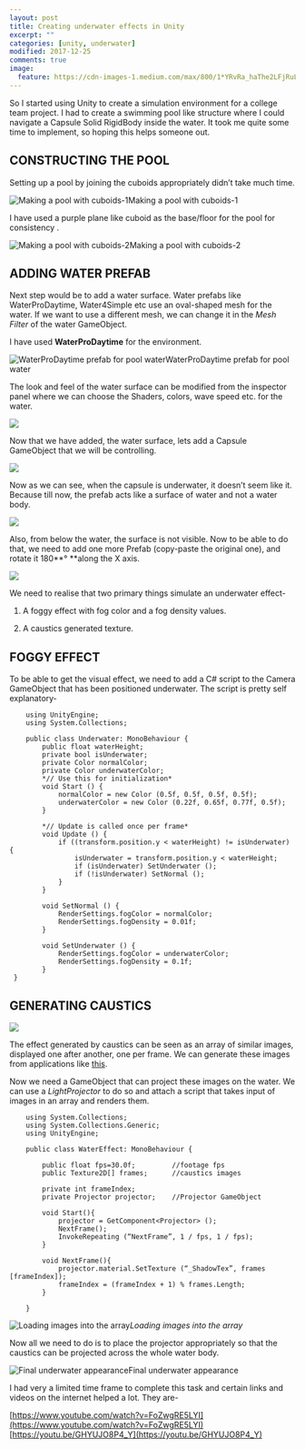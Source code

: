 ```yaml
---
layout: post
title: Creating underwater effects in Unity
excerpt: ""
categories: [unity, underwater]
modified: 2017-12-25
comments: true
image:
  feature: https://cdn-images-1.medium.com/max/800/1*YRvRa_haThe2LFjRuLNjLA.gif
---
```

So I started using Unity to create a simulation environment for a college team project. I had to create a swimming pool like structure where I could navigate a Capsule Solid RigidBody inside the water. It took me quite some time to implement, so hoping this helps someone out.

## CONSTRUCTING THE POOL

Setting up a pool by joining the cuboids appropriately didn’t take much time.

![Making a pool with cuboids-1](https://cdn-images-1.medium.com/max/2000/1*5_X4vJgy8DJl0L0dunMxVQ.jpeg)Making a pool with cuboids-1

I have used a purple plane like cuboid as the base/floor for the pool for consistency .

![Making a pool with cuboids-2](https://cdn-images-1.medium.com/max/2000/1*ibXBkZOi1dob_kE4XygUow.jpeg)Making a pool with cuboids-2

## **ADDING WATER PREFAB**

Next step would be to add a water surface. Water prefabs like WaterProDaytime, Water4Simple etc use an oval-shaped mesh for the water. If we want to use a different mesh, we can change it in the *Mesh Filter* of the water GameObject.

I have used **WaterProDaytime** for the environment.

![WaterProDaytime prefab for pool water](https://cdn-images-1.medium.com/max/2000/1*uIaYnKKwzMk2FrN7k6RVUA.jpeg)WaterProDaytime prefab for pool water

The look and feel of the water surface can be modified from the inspector panel where we can choose the Shaders, colors, wave speed etc. for the water.

![](https://cdn-images-1.medium.com/max/2000/1*erz5rLQzKKCbx4qVuuvQCA.jpeg)

Now that we have added, the water surface, lets add a Capsule GameObject that we will be controlling.

![](https://cdn-images-1.medium.com/max/2000/1*72neRSVOqIirwC86T46WsA.gif)

Now as we can see, when the capsule is underwater, it doesn’t seem like it. Because till now, the prefab acts like a surface of water and not a water body.

![](https://cdn-images-1.medium.com/max/2000/1*kAH6mi6XDW-slrjowBJhYA.jpeg)

Also, from below the water, the surface is not visible. Now to be able to do that, we need to add one more Prefab (copy-paste the original one), and rotate it 180**° **along the X axis.

![](https://cdn-images-1.medium.com/max/2000/1*ZKXsWn3H5rJFt70iDP4sBg.jpeg)

We need to realise that two primary things simulate an underwater effect-

1. A foggy effect with fog color and a fog density values.

1. A caustics generated texture.

## FOGGY EFFECT

To be able to get the visual effect, we need to add a C# script to the Camera GameObject that has been positioned underwater. The script is pretty self explanatory-

		using UnityEngine;
		using System.Collections;
		
		public class Underwater: MonoBehaviour {
			public float waterHeight;
			private bool isUnderwater;
			private Color normalColor;
			private Color underwaterColor;
			*// Use this for initialization*
			void Start () {
				normalColor = new Color (0.5f, 0.5f, 0.5f, 0.5f);
				underwaterColor = new Color (0.22f, 0.65f, 0.77f, 0.5f);
			}
				
			*// Update is called once per frame*
			void Update () {
				if ((transform.position.y < waterHeight) != isUnderwater) {
					isUnderwater = transform.position.y < waterHeight;
					if (isUnderwater) SetUnderwater ();
					if (!isUnderwater) SetNormal ();
				}
			}
				
			void SetNormal () {
				RenderSettings.fogColor = normalColor;
				RenderSettings.fogDensity = 0.01f;
			}
			
			void SetUnderwater () {
				RenderSettings.fogColor = underwaterColor;
				RenderSettings.fogDensity = 0.1f;
			}
     }

## GENERATING CAUSTICS

![](https://cdn-images-1.medium.com/max/2000/1*3M3_I6q6M8W4LgiEV5HkAA.png)

The effect generated by caustics can be seen as an array of similar images, displayed one after another, one per frame. We can generate these images from applications like [this](https://www.dualheights.se/caustics/).

Now we need a GameObject that can project these images on the water. We can use a *LightProjector* to do so and attach a script that takes input of images in an array and renders them.

		using System.Collections;
		using System.Collections.Generic;
		using UnityEngine;
		
		public class WaterEffect: MonoBehaviour {
		
			public float fps=30.0f;         //footage fps
			public Texture2D[] frames;      //caustics images
			
			private int frameIndex;
			private Projector projector;    //Projector GameObject
			
			void Start(){
				projector = GetComponent<Projector> ();
				NextFrame();
				InvokeRepeating (“NextFrame”, 1 / fps, 1 / fps);
			}
			
			void NextFrame(){
				projector.material.SetTexture (“_ShadowTex”, frames [frameIndex]);
				frameIndex = (frameIndex + 1) % frames.Length;
			}
		
		}

![Loading images into the array](https://cdn-images-1.medium.com/max/2000/1*hjaV8uAlzcYMVCTB2Ukonw.png)*Loading images into the array*

Now all we need to do is to place the projector appropriately so that the caustics can be projected across the whole water body.

![Final underwater appearance](https://cdn-images-1.medium.com/max/2000/1*YRvRa_haThe2LFjRuLNjLA.gif)Final underwater appearance

I had very a limited time frame to complete this task and certain links and videos on the internet helped a lot. They are-

[https://www.youtube.com/watch?v=FoZwgRE5LYI](https://www.youtube.com/watch?v=FoZwgRE5LYI)
[https://youtu.be/GHYUJO8P4_Y](https://youtu.be/GHYUJO8P4_Y)
